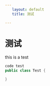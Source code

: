 ```yaml
---
　　layout: default
　　title: 测试

---
```


# 测试 #

this is a test

```java
code test
public class Test {

}
```



